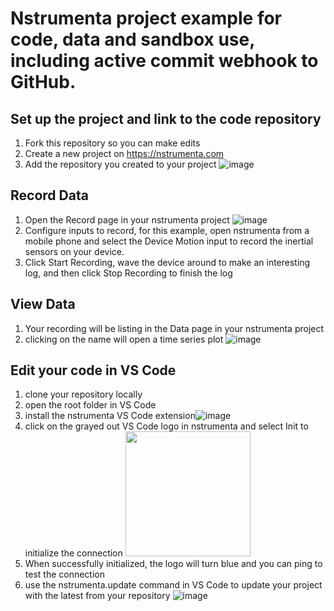 # Nstrumenta project example for code, data and sandbox use, including active commit webhook to GitHub.

## Set up the project and link to the code repository
1. Fork this repository so you can make edits
2. Create a new project on https://nstrumenta.com
3. Add the repository you created to your project
![image](https://user-images.githubusercontent.com/41758588/123736482-0bb30200-d856-11eb-8f1c-634953fbffa4.png)

## Record Data
1. Open the Record page in your nstrumenta project
![image](https://user-images.githubusercontent.com/41758588/123739589-bb3ea300-d85b-11eb-8eac-8ed537c47ef4.png)
2. Configure inputs to record, for this example, open nstrumenta from a mobile phone and select the Device Motion input to record the inertial sensors on your device.
3. Click Start Recording, wave the device around to make an interesting log, and then click Stop Recording to finish the log

## View Data
1. Your recording will be listing in the Data page in your nstrumenta project
2. clicking on the name will open a time series plot
![image](https://user-images.githubusercontent.com/41758588/123737404-c263b200-d857-11eb-978c-5ab62d52ffbc.png)

## Edit your code in VS Code
1. clone your repository locally
2. open the root folder in VS Code
3. install the nstrumenta VS Code extension![image](https://user-images.githubusercontent.com/41758588/123737979-d22fc600-d858-11eb-876b-a7c29f867d8b.png)
4. click on the grayed out VS Code logo in nstrumenta and select Init to initialize the connection <img src="https://user-images.githubusercontent.com/41758588/123738117-10c58080-d859-11eb-9e65-0fb4d8e0b2c1.png" width="200" />
5. When successfully initialized, the logo will turn blue and you can ping to test the connection
6. use the nstrumenta.update command in VS Code to update your project with the latest from your repository
![image](https://user-images.githubusercontent.com/41758588/123738481-b973e000-d859-11eb-9102-ee79888909b7.png)
